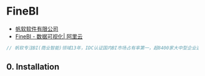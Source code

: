 # FineBI

- [帆软软件有限公司](http://www.fanruansem.com/)
- [FineBI - 数据可视化| 阿里云](https://www.alibabacloud.com/help/zh/doc-detail/144849.htm)

```c#
// 帆软专注BI(商业智能)领域13年，IDC认证国内BI市场占有率第一，超8400家大中型企业选择，为28000个信息化项目提供BI支持。
```

## 0. Installation

```c#

```
